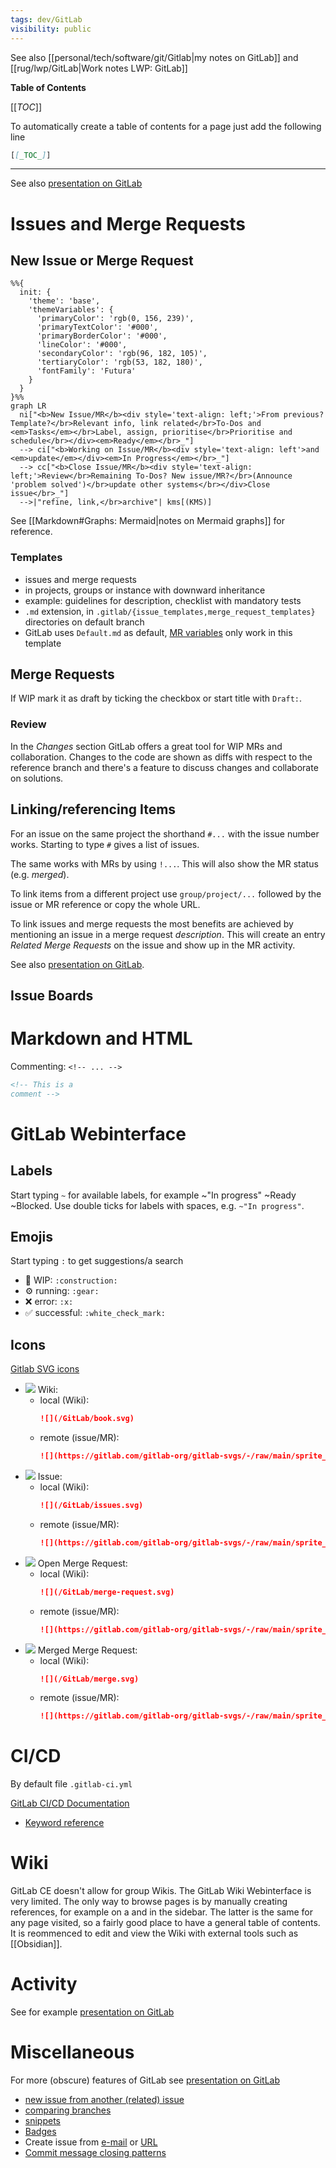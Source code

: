 ```yaml
---
tags: dev/GitLab
visibility: public
---
```


See also [[personal/tech/software/git/Gitlab|my notes on GitLab]] and [[rug/lwp/GitLab|Work notes LWP: GitLab]]

**Table of Contents**

<!-- This automatically creates a Table of Contents. Unfortunately there doesn't seem to be a way to exlude headings from it, so if one creates a heading for the ToC, it shows up in the ToC itself. -->
[[_TOC_]]

To automatically create a table of contents for a page just add the following line
```markdown
[[_TOC_]]
```

---

See also [presentation on GitLab](sebastian/2023_presentation_GitLab/slides.html)


# Issues and Merge Requests

## New Issue or Merge Request

```mermaid
%%{
  init: {
    'theme': 'base',
    'themeVariables': {
      'primaryColor': 'rgb(0, 156, 239)',
      'primaryTextColor': '#000',
      'primaryBorderColor': '#000',
      'lineColor': '#000',
      'secondaryColor': 'rgb(96, 182, 105)',
      'tertiaryColor': 'rgb(53, 182, 180)',
      'fontFamily': 'Futura'
    }
  }
}%%
graph LR
  ni["<b>New Issue/MR</b><div style='text-align: left;'>From previous? Template?</br>Relevant info, link related</br>To-Dos and <em>Tasks</em></br>Label, assign, prioritise</br>Prioritise and schedule</br></div><em>Ready</em></br>_"]
  --> ci["<b>Working on Issue/MR</b><div style='text-align: left'>and <em>update</em></div><em>In Progress</em></br>_"]
  --> cc["<b>Close Issue/MR</b><div style='text-align: left;'>Review</br>Remaining To-Dos? New issue/MR?</br>(Announce 'problem solved')</br>update other systems</br></div>Close issue</br>_"]
  -->|"refine, link,</br>archive"| kms[(KMS)]
```
See [[Markdown#Graphs: Mermaid|notes on Mermaid graphs]] for reference.


### Templates

- issues and merge requests
- in projects, groups or instance with downward inheritance
- example: guidelines for description, checklist with mandatory tests
- `.md` extension, in `.gitlab/{issue_templates,merge_request_templates}` directories on default branch
- GitLab uses `Default.md` as default, [MR variables](https://docs.gitlab.com/ee/user/project/description_templates.html#supported-variables-in-merge-request-templates) only work in this template

## Merge Requests

If WIP mark it as draft by ticking the checkbox or start title with `Draft:`.

### Review

In the <em>Changes</em> section GitLab offers a great tool for WIP MRs and collaboration. Changes to the code are shown as diffs with respect to the reference branch and there's a feature to discuss changes and collaborate on solutions.


## Linking/referencing Items

For an issue on the same project the shorthand `#...` with the issue number works. Starting to type  `#` gives a list of issues.

The same works with MRs by using `!...`. This will also show the MR status (e.g. <em>merged</em>).

To link items from a different project use `group/project/...` followed by the issue or MR reference or copy the whole URL.

To link issues and merge requests the most benefits are achieved by mentioning an issue in a merge request *description*. This will create an entry <em>Related Merge Requests</em> on the issue and show up in the MR activity.

See also [presentation on GitLab](sebastian/2023_presentation_GitLab/slides.html#/referencing-linking/0).

## Issue Boards


# Markdown and HTML

Commenting: `<!-- ... -->`
```markdown
<!-- This is a
comment -->
```


# GitLab Webinterface

## Labels
Start typing `~` for available labels, for example ~"In progress" ~Ready ~Blocked. Use double ticks for labels with spaces, e.g. `~"In progress"`.


## Emojis
Start typing `:` to get suggestions/a search
- :construction: WIP: `:construction:`
- :gear: running: `:gear:`
- :x: error: `:x:`
- :white_check_mark: successful: `:white_check_mark:`


## Icons
[Gitlab SVG icons](https://gitlab.com/gitlab-org/gitlab-svgs/-/tree/main/sprite_icons)
- ![](/GitLab/book.svg) Wiki:
  - local (Wiki):
    ```Markdown
    ![](/GitLab/book.svg)
    ```
  - remote (issue/MR):
    ```Markdown
    ![](https://gitlab.com/gitlab-org/gitlab-svgs/-/raw/main/sprite_icons/book.svg)
    ```
- ![](/GitLab/issues.svg) Issue:
  - local (Wiki):
    ```Markdown
    ![](/GitLab/issues.svg)
    ```
  - remote (issue/MR):
    ```Markdown
    ![](https://gitlab.com/gitlab-org/gitlab-svgs/-/raw/main/sprite_icons/issues.svg)
    ```
- ![](/GitLab/merge-request.svg) Open Merge Request:
  - local (Wiki):
    ```Markdown
    ![](/GitLab/merge-request.svg)
    ```
  - remote (issue/MR):
    ```Markdown
    ![](https://gitlab.com/gitlab-org/gitlab-svgs/-/raw/main/sprite_icons/merge-request.svg)
    ```
- ![](/GitLab/merge.svg) Merged Merge Request:
  - local (Wiki):
    ```Markdown
    ![](/GitLab/merge.svg)
    ```
  - remote (issue/MR):
    ```Markdown
    ![](https://gitlab.com/gitlab-org/gitlab-svgs/-/raw/main/sprite_icons/merge.svg)
    ```


# CI/CD

By default file `.gitlab-ci.yml`

[GitLab CI/CD Documentation](https://docs.gitlab.com/ee/ci/)

- [Keyword reference](https://docs.gitlab.com/ee/ci/yaml/)


# Wiki

GitLab CE doesn't allow for group Wikis. The GitLab Wiki Webinterface is very limited. The only way to browse pages is by manually creating references, for example on a and in the sidebar. The latter is the same for any page visited, so a fairly good place to have a general table of contents. It is reommenced to edit and view the Wiki with external tools such as [[Obsidian]].


# Activity

See for example [presentation on GitLab](sebastian/2023_presentation_GitLab/slides.html#/merge-activity---changelog)


# Miscellaneous

For more (obscure) features of GitLab see [presentation on GitLab](sebastian/2023_presentation_GitLab/slides.html#/honourable-mentions/5)

<ul>
<li><a href="https://docs.gitlab.com/ee/user/project/issues/create_issues.html#from-another-issue-or-incident">new issue from another (related) issue</a></li>
<li><a href="https://docs.gitlab.com/ee/user/project/repository/branches/#compare-branches">comparing branches</a></li>
<li><a href="https://docs.gitlab.com/ee/user/snippets.html">snippets</a></li>
<li><a href="https://docs.gitlab.com/ee/user/project/badges">Badges</a></li>
<li>Create issue from <a href="https://docs.gitlab.com/ee/user/project/issues/create_issues.html#by-sending-an-email">e-mail</a> or <a href="https://docs.gitlab.com/ee/user/project/issues/create_issues.html#using-a-url-with-prefilled-values">URL</a></li>
<li><a href="https://docs.gitlab.com/ee/user/project/issues/managing_issues.html#closing-issues-automatically">Commit message closing patterns</a></li>
</ul>
